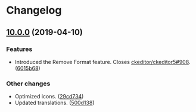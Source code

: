 Changelog
=========

## [10.0.0](https://github.com/ckeditor/ckeditor5-remove-format/tree/v10.0.0) (2019-04-10)

### Features

* Introduced the Remove Format feature. Closes [ckeditor/ckeditor5#908](https://github.com/ckeditor/ckeditor5/issues/908). ([6015b68](https://github.com/ckeditor/ckeditor5-remove-format/commit/6015b68))

### Other changes

* Optimized icons. ([29cd734](https://github.com/ckeditor/ckeditor5-remove-format/commit/29cd734))
* Updated translations. ([500d138](https://github.com/ckeditor/ckeditor5-remove-format/commit/500d138))
